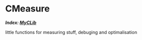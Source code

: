 # CMeasure

___Index: [MyCLib](../README.md)___

little functions for measuring stuff, debuging and optimalisation
